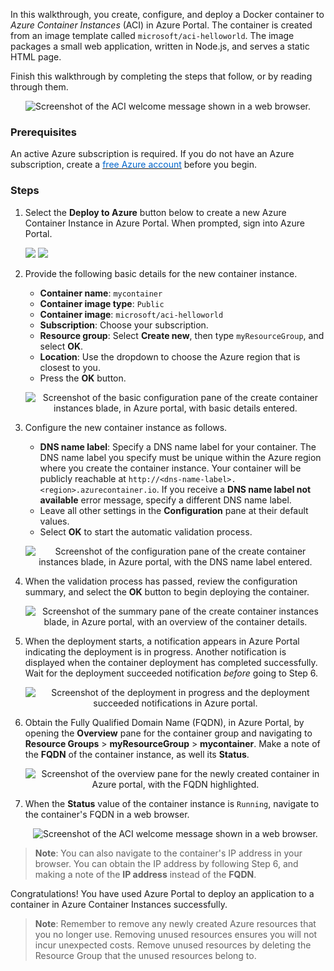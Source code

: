 In this walkthrough, you create, configure, and deploy a Docker container to *Azure Container Instances* (ACI) in Azure Portal. The container is created from an image template called `microsoft/aci-helloworld`. The image packages a small web application, written in Node.js, and serves a static HTML page.

Finish this walkthrough by completing the steps that follow, or by reading through them.

<p style="text-align:center;"><img src="../Linked_Image_Files/m02-l03-aci-01-welcome.png" alt="Screenshot of the ACI welcome message shown in a web browser."></p>

### Prerequisites

An active Azure subscription is required. If you do not have an Azure subscription, create a <a href="https://azure.microsoft.com/free/" target="_blank"><span style="color: #0066cc;">free Azure account</span></a> before you begin.

### Steps

1. Select the **Deploy to Azure** button below to create a new Azure Container Instance in Azure Portal. When prompted, sign into Azure Portal.

	<a href="https://portal.azure.com/#create/microsoft.containerinstances" target="_blank"><img src="http://azuredeploy.net/deploybutton.png"/></a>
	<a href="http://armviz.io/#/?load=https%3A%2F%2Fportal.azure.com%2F%23create%2Fmicrosoft.containerinstances" target="_blank"><img src="http://armviz.io/visualizebutton.png"/></a>

2. Provide the following basic details for the new container instance.

	- **Container name**: `mycontainer`
	- **Container image type**: `Public`
	- **Container image**: `microsoft/aci-helloworld`
	- **Subscription**: Choose your subscription.
	- **Resource group**: Select **Create new**, then type `myResourceGroup`, and select **OK**.
	- **Location**: Use the dropdown to choose the Azure region that is closest to you.
	- Press the **OK** button.

	<p style="text-align:center;"><img src="../Linked_Image_Files/m02-l03-aci-02-basic.png" alt="Screenshot of the basic configuration pane of the create container instances blade, in Azure portal, with basic details entered."></p>

3. Configure the new container instance as follows.

	- **DNS name label**: Specify a DNS name label for your container. The DNS name label you specify must be unique within the Azure region where you create the container instance. Your container will be publicly reachable at `http://<dns-name-label>.<region>.azurecontainer.io`. If you receive a **DNS name label not available** error message, specify a different DNS name label.
	- Leave all other settings in the **Configuration** pane at their default values.
	- Select **OK** to start the automatic validation process.

	<p style="text-align:center;"><img src="../Linked_Image_Files/m02-l03-aci-03-configure.png" alt="Screenshot of the configuration pane of the create container instances blade, in Azure portal, with the DNS name label entered."></p>

4. When the validation process has passed, review the configuration summary, and select the **OK** button to begin deploying the container.

	<p style="text-align:center;"><img src="../Linked_Image_Files/m02-l03-aci-04-summary.png" alt="Screenshot of the summary pane of the create container instances blade, in Azure portal, with an overview of the container details."></p>

5. When the deployment starts, a notification appears in Azure Portal indicating the deployment is in progress. Another notification is displayed when the container deployment has completed successfully. Wait for the deployment succeeded notification *before* going to Step 6.

	<p style="text-align:center;"><img src="../Linked_Image_Files/m02-l03-aci-05-notifications.png" alt="Screenshot of the deployment in progress and the deployment succeeded notifications in Azure portal."></p>

6. Obtain the Fully Qualified Domain Name (FQDN), in Azure Portal, by opening the **Overview** pane for the container group and navigating to **Resource Groups** > **myResourceGroup** > **mycontainer**. Make a note of the **FQDN** of the container instance, as well its **Status**.

	<p style="text-align:center;"><img src="../Linked_Image_Files/m02-l03-aci-06-fqdn.png" alt="Screenshot of the overview pane for the newly created container in Azure portal, with the FQDN highlighted."></p>

7. When the **Status** value of the container instance is `Running`, navigate to the container's FQDN in a web browser.

	<p style="text-align:center;"><img src="../Linked_Image_Files/m02-l03-aci-01-welcome.png" alt="Screenshot of the ACI welcome message shown in a web browser."></p>

> **Note**: You can also navigate to the container's IP address in your browser. You can obtain the IP address by following Step 6, and making a note of the **IP address** instead of the **FQDN**.

Congratulations! You have used Azure Portal to deploy an application to a container in Azure Container Instances successfully.

> **Note**: Remember to remove any newly created Azure resources that you no longer use. Removing unused resources ensures you will not incur unexpected costs. Remove unused resources by deleting the Resource Group that the unused resources belong to.